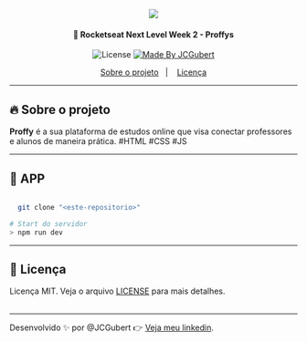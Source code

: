 ﻿﻿<h1 align="center"><img src="https://camo.githubusercontent.com/f3a6bb38b529d9e406359dcabd4f3482a4913e14/68747470733a2f2f692e696d6775722e636f6d2f715049486333322e706e67"></h1>

<h4 align="center">
  🚀 Rocketseat Next Level Week 2 - Proffys
</h4>

<p align="center">
  <img alt="License" src="https://img.shields.io/static/v1?label=license&message=MIT&color=282A36">

  <a href="https://github.com/JCGubert">
    <img alt="Made By JCGubert" title="Made By JCGubert" src="https://img.shields.io/badge/made%20by-JCGubert-34CB79" alt="Made by JCGubert" />
  <a>
</p>

<p align="center">
  <a href="#fire-about-the-project">Sobre o projeto</a>&nbsp;&nbsp;&nbsp;|&nbsp;&nbsp;&nbsp;
  <a href="#memo-license">Licença</a>
</p>

---

##  :fire: Sobre o projeto

<p>
  <b>Proffy</b> é a sua plataforma de estudos online que visa conectar professores e alunos de maneira prática. #HTML #CSS #JS
</p>

---

##  :electric_plug: APP

```bash

  git clone "<este-repositorio>"

# Start do servidor
> npm run dev


```
---

## :memo: Licença

Licença MIT. Veja o arquivo [LICENSE](LICENSE.md) para mais detalhes.
<br />
<br />

---

Desenvolvido :sparkles: por @JCGubert :point_right: [Veja meu linkedin](http://www.linkedin.com/in/joao-gubert).
